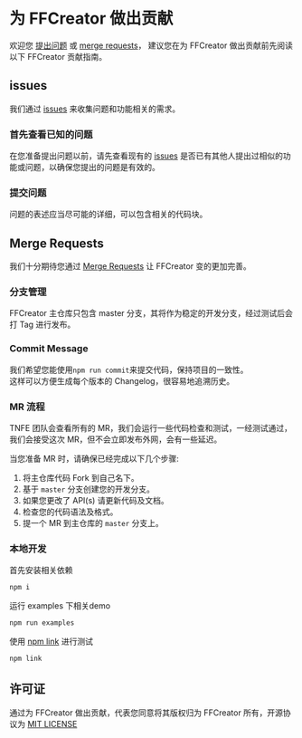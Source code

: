 # 为 FFCreator 做出贡献

欢迎您 [提出问题](https://github.com/tnfe/FFCreatorLite/issues) 或 [merge requests](https://github.com/tnfe/FFCreatorLite/merge_requests)， 建议您在为 FFCreator 做出贡献前先阅读以下 FFCreator 贡献指南。

## issues

我们通过 [issues](https://github.com/tnfe/FFCreatorLite/issues) 来收集问题和功能相关的需求。

### 首先查看已知的问题

在您准备提出问题以前，请先查看现有的 [issues](https://github.com/tnfe/FFCreatorLite/issues) 是否已有其他人提出过相似的功能或问题，以确保您提出的问题是有效的。

### 提交问题

问题的表述应当尽可能的详细，可以包含相关的代码块。

## Merge Requests

我们十分期待您通过 [Merge Requests](https://github.com/tnfe/FFCreatorLite/merge_requests) 让 FFCreator 变的更加完善。

### 分支管理

FFCreator 主仓库只包含 master 分支，其将作为稳定的开发分支，经过测试后会打 Tag 进行发布。

### Commit Message

我们希望您能使用`npm run commit`来提交代码，保持项目的一致性。  
这样可以方便生成每个版本的 Changelog，很容易地追溯历史。

### MR 流程

TNFE 团队会查看所有的 MR，我们会运行一些代码检查和测试，一经测试通过，我们会接受这次 MR，但不会立即发布外网，会有一些延迟。

当您准备 MR 时，请确保已经完成以下几个步骤:

1. 将主仓库代码 Fork 到自己名下。
2. 基于 `master` 分支创建您的开发分支。
3. 如果您更改了 API(s) 请更新代码及文档。
4. 检查您的代码语法及格式。
5. 提一个 MR 到主仓库的 `master` 分支上。

### 本地开发

首先安装相关依赖

```bash
npm i
```

运行 examples 下相关demo

```bash
npm run examples
```

使用 [npm link](https://docs.npmjs.com/cli/link.html) 进行测试

```bash
npm link
```

## 许可证

通过为 FFCreator 做出贡献，代表您同意将其版权归为 FFCreator 所有，开源协议为 [MIT LICENSE](https://opensource.org/licenses/MIT)
